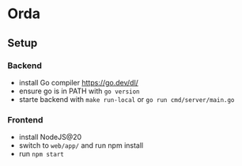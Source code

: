 # Orda

## Setup

### Backend 

- install Go compiler https://go.dev/dl/
- ensure go is in PATH with `go version`
- starte backend with `make run-local` or `go run cmd/server/main.go`

### Frontend

- install NodeJS@20
- switch to `web/app/` and run npm install
- run `npm start`
